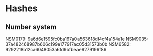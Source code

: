 # Hashes

Number system
------------------
NSM0179:  9a6d6e1595fc0ba167a0a563618df4cf4a154a1e
NSM9035:  37a482468987b606c199e177917ac05d31573b0b
NSM6582:  9292218b12ca6048053a6fd9bfbeae9279196f86
